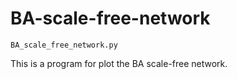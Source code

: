 # BA-scale-free-network
```shell
BA_scale_free_network.py
```
This is a program for plot the BA scale-free network.
